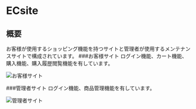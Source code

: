 # ECsite
## 概要
お客様が使用するショッピング機能を持つサイトと管理者が使用するメンテナンスサイトで構成されています。
###お客様サイト
ログイン機能、カート機能、購入機能、購入履歴閲覧機能を有しています。

![お客様サイト](https://user-images.githubusercontent.com/63597127/106375044-2760bd80-6335-11eb-9a6b-949615e5ea71.png)

###管理者サイト
ログイン機能、商品管理機能を有しています。

![管理者サイト](https://user-images.githubusercontent.com/63597127/106375048-2e87cb80-6335-11eb-849e-7401a68bfd4b.png)
